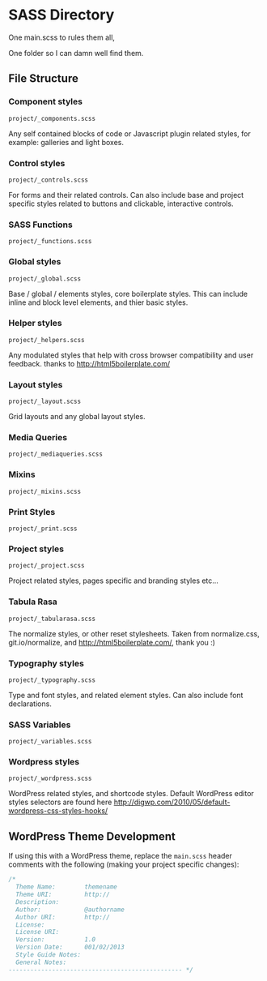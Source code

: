 # SASS Directory

One main.scss to rules them all, 

One folder so I can damn well find them.

## File Structure 

### Component styles 
`project/_components.scss`

Any self contained blocks of code or Javascript plugin related styles, for example: galleries and light boxes.

### Control styles
`project/_controls.scss`
  
For forms and their related controls. Can also include base and project specific styles related to buttons and clickable, interactive controls.

### SASS Functions
`project/_functions.scss`

### Global styles
`project/_global.scss`

Base / global / elements styles, core boilerplate styles. This can include inline and block level elements, and thier basic styles.

### Helper styles
`project/_helpers.scss`

Any modulated styles that help with cross browser compatibility and user feedback. thanks to http://html5boilerplate.com/

### Layout styles
`project/_layout.scss`

Grid layouts and any global layout styles.

### Media Queries
`project/_mediaqueries.scss`

### Mixins
`project/_mixins.scss`

### Print Styles
`project/_print.scss`

### Project styles
`project/_project.scss`

Project related styles, pages specific and branding styles etc...

### Tabula Rasa
`project/_tabularasa.scss`

The normalize styles, or other reset stylesheets. Taken from normalize.css, git.io/normalize, and http://html5boilerplate.com/, thank you :)

### Typography styles
`project/_typography.scss`

Type and font styles, and related element styles. Can also include font declarations.

### SASS Variables
`project/_variables.scss`

### Wordpress styles
`project/_wordpress.scss`

WordPress related styles, and shortcode styles.	Default WordPress editor styles selectors are	found here http://digwp.com/2010/05/default-wordpress-css-styles-hooks/

## WordPress Theme Development
If using this with a WordPress theme, replace the `main.scss` header comments with the following (making your project specific changes):
```css
/*	
  Theme Name:        themename
  Theme URI:         http://
  Description:       
  Author:            @authorname
  Author URI:        http://
  License:
  License URI:
  Version:           1.0
  Version Date:      001/02/2013
  Style Guide Notes: 
  General Notes:
------------------------------------------------ */
```

